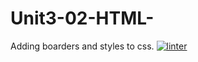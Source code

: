 # Unit3-02-HTML-
Adding boarders and styles to css.
[![linter](https://github.com/helena-rocha/Unit3-02-HTML-/workflows/linter/badge.svg)](https://github.com/marketplace/actions/super-linter) 
